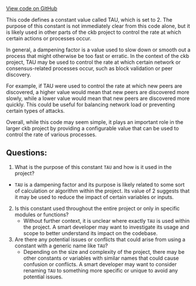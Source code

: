 [View code on GitHub](https://github.com/nervosnetwork/ckb/blob/develop/util/constant/src/consensus.rs)

This code defines a constant value called TAU, which is set to 2. The purpose of this constant is not immediately clear from this code alone, but it is likely used in other parts of the ckb project to control the rate at which certain actions or processes occur.

In general, a dampening factor is a value used to slow down or smooth out a process that might otherwise be too fast or erratic. In the context of the ckb project, TAU may be used to control the rate at which certain network or consensus-related processes occur, such as block validation or peer discovery.

For example, if TAU were used to control the rate at which new peers are discovered, a higher value would mean that new peers are discovered more slowly, while a lower value would mean that new peers are discovered more quickly. This could be useful for balancing network load or preventing certain types of attacks.

Overall, while this code may seem simple, it plays an important role in the larger ckb project by providing a configurable value that can be used to control the rate of various processes.
## Questions:
 1. What is the purpose of this constant `TAU` and how is it used in the project?
   - `TAU` is a dampening factor and its purpose is likely related to some sort of calculation or algorithm within the project. Its value of 2 suggests that it may be used to reduce the impact of certain variables or inputs.
2. Is this constant used throughout the entire project or only in specific modules or functions?
   - Without further context, it is unclear where exactly `TAU` is used within the project. A smart developer may want to investigate its usage and scope to better understand its impact on the codebase.
3. Are there any potential issues or conflicts that could arise from using a constant with a generic name like `TAU`?
   - Depending on the size and complexity of the project, there may be other constants or variables with similar names that could cause confusion or conflicts. A smart developer may want to consider renaming `TAU` to something more specific or unique to avoid any potential issues.
